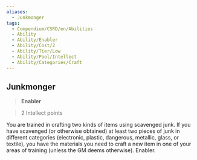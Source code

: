 ```yaml
---
aliases:
  - Junkmonger
tags:
  - Compendium/CSRD/en/Abilities
  - Ability
  - Ability/Enabler
  - Ability/Cost/2
  - Ability/Tier/Low
  - Ability/Pool/Intellect
  - Ability/Categories/Craft
---
```

    
      
## Junkmonger      
>**Enabler**      
>2 Intellect points    
      
You are trained in crafting two kinds of items using scavenged junk. If you have scavenged (or otherwise obtained) at least two pieces of junk in different categories (electronic, plastic, dangerous, metallic, glass, or textile), you have the materials you need to craft a new item in one of your areas of training (unless the GM deems otherwise). Enabler.